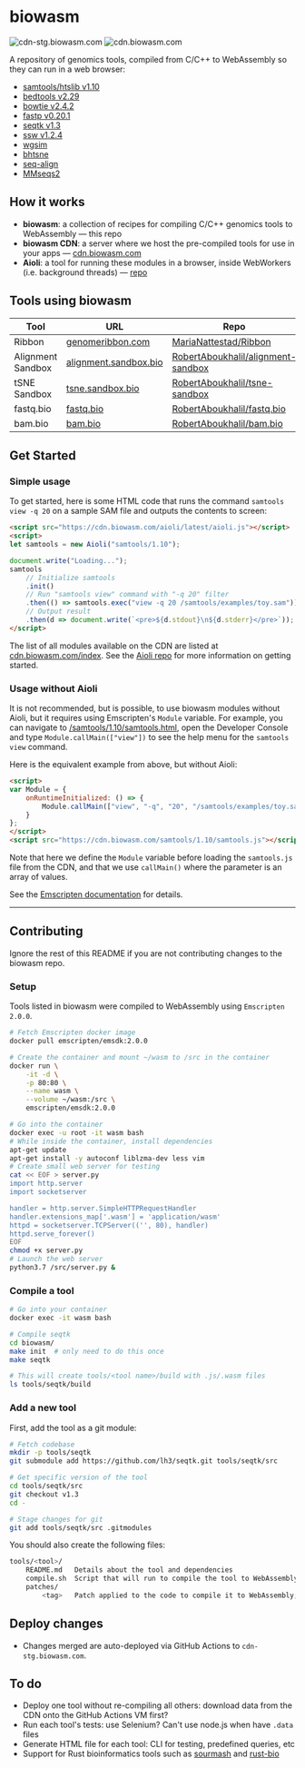 # biowasm

![cdn-stg.biowasm.com](https://github.com/biowasm/biowasm/workflows/Deploy%20biowasm-stg/badge.svg) ![cdn.biowasm.com](https://github.com/biowasm/biowasm/workflows/Deploy%20biowasm-prd/badge.svg)

A repository of genomics tools, compiled from C/C++ to WebAssembly so they can run in a web browser:

* [samtools/htslib v1.10](tools/samtools)
* [bedtools v2.29](tools/bedtools2)
* [bowtie v2.4.2](tools/bowtie2)
* [fastp v0.20.1](tools/fastp)
* [seqtk v1.3](tools/seqtk)
* [ssw v1.2.4](tools/ssw)
* [wgsim](tools/wgsim)
* [bhtsne](tools/bhtsne)
* [seq-align](tools/seq-align)
* [MMseqs2](tools/mmseqs2)


## How it works

* **biowasm**: a collection of recipes for compiling C/C++ genomics tools to WebAssembly &mdash; this repo
* **biowasm CDN**: a server where we host the pre-compiled tools for use in your apps &mdash; [cdn.biowasm.com](https://cdn.biowasm.com)
* **Aioli**: a tool for running these modules in a browser, inside WebWorkers (i.e. background threads) &mdash; [repo](https://github.com/biowasm/aioli)


## Tools using biowasm

| Tool | URL | Repo |
|-|-|-|
| Ribbon | [genomeribbon.com](https://genomeribbon.com) | [MariaNattestad/Ribbon](https://github.com/MariaNattestad/Ribbon) |
| Alignment Sandbox | [alignment.sandbox.bio](https://alignment.sandbox.bio/) | [RobertAboukhalil/alignment-sandbox](https://github.com/robertaboukhalil/alignment-sandbox) |
| tSNE Sandbox | [tsne.sandbox.bio](https://tsne.sandbox.bio/) | [RobertAboukhalil/tsne-sandbox](https://github.com/robertaboukhalil/tsne-sandbox) |
| fastq.bio | [fastq.bio](http://www.fastq.bio/) | [RobertAboukhalil/fastq.bio](https://github.com/robertaboukhalil/fastq.bio) |
| bam.bio | [bam.bio](http://www.bam.bio/) | [RobertAboukhalil/bam.bio](https://github.com/robertaboukhalil/bam.bio) |


## Get Started

### Simple usage

To get started, here is some HTML code that runs the command `samtools view -q 20` on a sample SAM file and outputs the contents to screen:

```html
<script src="https://cdn.biowasm.com/aioli/latest/aioli.js"></script>
<script>
let samtools = new Aioli("samtools/1.10");

document.write("Loading...");
samtools
    // Initialize samtools
    .init()
    // Run "samtools view" command with "-q 20" filter
    .then(() => samtools.exec("view -q 20 /samtools/examples/toy.sam"))
    // Output result
    .then(d => document.write(`<pre>${d.stdout}\n${d.stderr}</pre>`));
</script>
```

The list of all modules available on the CDN are listed at [cdn.biowasm.com/index](https://cdn.biowasm.com/index). See the [Aioli repo](https://github.com/biowasm/aioli#getting-started) for more information on getting started.

### Usage without Aioli

It is not recommended, but is possible, to use biowasm modules without Aioli, but it requires using Emscripten's `Module` variable. For example, you can navigate to [/samtools/1.10/samtools.html](https://cdn.biowasm.com/samtools/1.10/samtools.html), open the Developer Console and type `Module.callMain(["view"])` to see the help menu for the `samtools view` command.

Here is the equivalent example from above, but without Aioli:

```html
<script>
var Module = {
    onRuntimeInitialized: () => {
        Module.callMain(["view", "-q", "20", "/samtools/examples/toy.sam"]);
    }
};
</script>
<script src="https://cdn.biowasm.com/samtools/1.10/samtools.js"></script>
```

Note that here we define the `Module` variable before loading the `samtools.js` file from the CDN, and that we use `callMain()` where the parameter is an array of values.

See the [Emscripten documentation](https://emscripten.org/docs/api_reference/module.html) for details.

---

## Contributing

Ignore the rest of this README if you are not contributing changes to the biowasm repo.

### Setup

Tools listed in biowasm were compiled to WebAssembly using `Emscripten 2.0.0`.

```bash
# Fetch Emscripten docker image
docker pull emscripten/emsdk:2.0.0

# Create the container and mount ~/wasm to /src in the container
docker run \
    -it -d \
    -p 80:80 \
    --name wasm \
    --volume ~/wasm:/src \
    emscripten/emsdk:2.0.0

# Go into the container
docker exec -u root -it wasm bash
# While inside the container, install dependencies
apt-get update
apt-get install -y autoconf liblzma-dev less vim
# Create small web server for testing
cat << EOF > server.py
import http.server
import socketserver

handler = http.server.SimpleHTTPRequestHandler
handler.extensions_map['.wasm'] = 'application/wasm'
httpd = socketserver.TCPServer(('', 80), handler)
httpd.serve_forever()
EOF
chmod +x server.py
# Launch the web server
python3.7 /src/server.py &
```


### Compile a tool

```bash
# Go into your container
docker exec -it wasm bash

# Compile seqtk
cd biowasm/
make init  # only need to do this once
make seqtk

# This will create tools/<tool name>/build with .js/.wasm files
ls tools/seqtk/build
```


### Add a new tool

First, add the tool as a git module:

```bash
# Fetch codebase
mkdir -p tools/seqtk
git submodule add https://github.com/lh3/seqtk.git tools/seqtk/src

# Get specific version of the tool
cd tools/seqtk/src
git checkout v1.3
cd -

# Stage changes for git
git add tools/seqtk/src .gitmodules
```

You should also create the following files:

```bash
tools/<tool>/
    README.md   Details about the tool and dependencies
    compile.sh  Script that will run to compile the tool to WebAssembly (can use `$EM_FLAGS` for common flags)
    patches/    
        <tag>   Patch applied to the code to compile it to WebAssembly; branch- or tag-specific (optional)
```

## Deploy changes

* Changes merged are auto-deployed via GitHub Actions to `cdn-stg.biowasm.com`.


## To do

- Deploy one tool without re-compiling all others: download data from the CDN onto the GitHub Actions VM first?
- Run each tool's tests: use Selenium? Can't use node.js when have `.data` files
- Generate HTML file for each tool: CLI for testing, predefined queries, etc
- Support for Rust bioinformatics tools such as [sourmash](https://github.com/dib-lab/sourmash/tree/v3.2.2/src/core) and [rust-bio](https://github.com/rust-bio/rust-bio)
